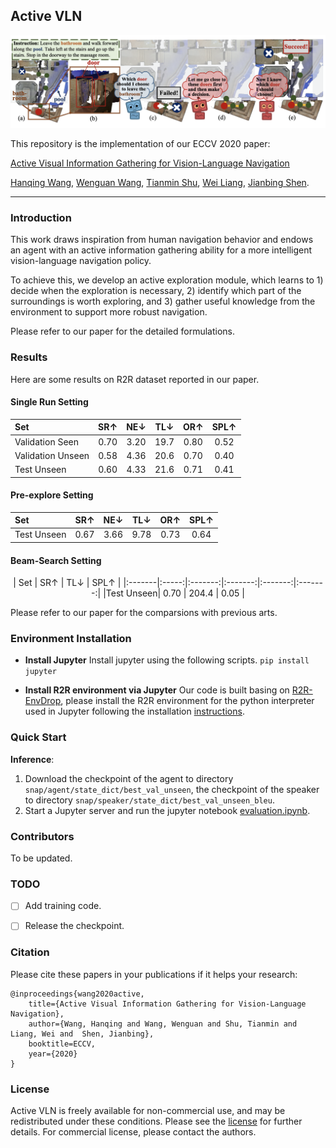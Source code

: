 ## Active VLN

<div align="center">
    <img src="imgs/logo.png", width="700">
</div>

This repository is the implementation of our ECCV 2020 paper:

[Active Visual Information Gathering for Vision-Language Navigation](https://arxiv.org/abs/2007.08037)

[Hanqing Wang](https://https://hanqingwangai.github.io/), [Wenguan Wang](https://sites.google.com/view/wenguanwang), [Tianmin Shu](https://www.tshu.io/index.html), [Wei Liang](http://iitlab.bit.edu.cn/mcislab/~liangwei/), [Jianbing Shen](https://www.researchgate.net/profile/Jianbing_Shen).


-----------

### Introduction
This work draws inspiration from human navigation behavior and endows an agent with an active information gathering ability for a more intelligent vision-language navigation policy. 

To achieve this, we develop an active exploration module, which learns to 1) decide when the exploration is necessary, 2) identify which part of the surroundings is worth exploring, and 3) gather useful knowledge from the environment to support more robust navigation.

Please refer to our paper for the detailed formulations.


### Results
Here are some results on R2R dataset reported in our paper.
#### Single Run Setting

<center>

| Set | SR↑    | NE↓ | TL↓ | OR↑ | SPL↑ |
|:-------|:-----:|:-------:|:-------:|:-------:|:-------:|
| Validation Seen | 0.70 | 3.20 | 19.7 | 0.80 | 0.52 |
| Validation Unseen | 0.58 | 4.36 | 20.6 | 0.70 | 0.40 |
| Test Unseen | 0.60 | 4.33 | 21.6 | 0.71 | 0.41 |

</center>

#### Pre-explore Setting
<center>

| Set | SR↑    | NE↓ | TL↓ | OR↑ | SPL↑ |
|:-------|:-----:|:-------:|:-------:|:-------:|:-------:|
|Test Unseen| 0.67 | 3.66 | 9.78 | 0.73 | 0.64 |

</center>


#### Beam-Search Setting
<center>

| Set | SR↑    | TL↓  | SPL↑ |
|:-------|:-----:|:-------:|:-------:|:-------:|:-------:|
|Test Unseen| 0.70 | 204.4 | 0.05 |

</center>


Please refer to our paper for the comparsions with previous arts.




### Environment Installation
- **Install Jupyter** 
Install jupyter using the following scripts. `pip install jupyter`

- **Install R2R environment via Jupyter**
Our code is built basing on [R2R-EnvDrop](https://github.com/airsplay/R2R-EnvDrop), please install the R2R environment for the python interpreter used in Jupyter following the installation [instructions](https://github.com/airsplay/R2R-EnvDrop#environment-installation).

### Quick Start
**Inference**:
1. Download the checkpoint of the agent to directory `snap/agent/state_dict/best_val_unseen`, the checkpoint of the speaker to directory `snap/speaker/state_dict/best_val_unseen_bleu`.
2. Start a Jupyter server and run the jupyter notebook [evaluation.ipynb](evaluation.ipynb).


### Contributors
To be updated.

### TODO
- [ ] Add training code.
- [ ] Release the checkpoint.




### Citation
Please cite these papers in your publications if it helps your research:

    @inproceedings{wang2020active,
        title={Active Visual Information Gathering for Vision-Language Navigation},
        author={Wang, Hanqing and Wang, Wenguan and Shu, Tianmin and Liang, Wei and  Shen, Jianbing},
        booktitle=ECCV,
        year={2020}
    }



### License
Active VLN is freely available for non-commercial use, and may be redistributed under these conditions. Please see the [license](LICENSE) for further details. For commercial license, please contact the authors.